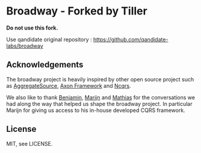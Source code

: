 Broadway - Forked by Tiller
===========================

**Do not use this fork.**

Use qandidate original repository :
https://github.com/qandidate-labs/broadway

## Acknowledgements

The broadway project is heavily inspired by other open source project such as
[AggregateSource], [Axon Framework] and [Ncqrs].

[Axon Framework]: http://www.axonframework.org/
[Ncqrs]: https://github.com/ncqrs/ncqrs
[AggregateSource]: https://github.com/yreynhout/AggregateSource

We also like to thank [Benjamin], [Marijn] and [Mathias] for the conversations
we had along the way that helped us shape the broadway project. In particular
Marijn for giving us access to his in-house developed CQRS framework.

[Benjamin]: https://twitter.com/beberlei
[Marijn]: https://twitter.com/huizendveld
[Mathias]: https://twitter.com/mathiasverraes

## License

MIT, see LICENSE.
